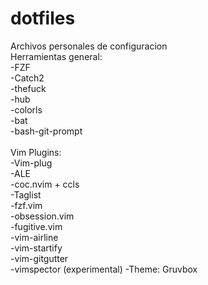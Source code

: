 # dotfiles
Archivos personales de configuracion\
Herramientas general:\
-FZF\
-Catch2\
-thefuck\
-hub\
-colorls\
-bat\
-bash-git-prompt\
\
Vim Plugins:\
-Vim-plug\
-ALE\
-coc.nvim + ccls\
-Taglist\
-fzf.vim\
-obsession.vim\
-fugitive.vim\
-vim-airline\
-vim-startify\
-vim-gitgutter\
-vimspector (experimental)
-Theme: Gruvbox
